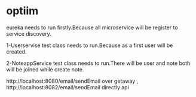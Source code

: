 # optiim

eureka needs to run firstly.Because all microservice will be register to service discovery.

1-Userservise test class needs to run.Because as a first user will be created. 

2-NoteappService test class needs to run.There will be user and note both will be joined while create note.



http://localhost:8080/email/sendEmail  over getaway  ,
http://localhost:8082/email/sendEmail  directly api
